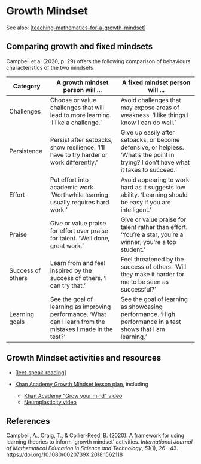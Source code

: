 # Growth Mindset

See also: [[teaching-mathematics-for-a-growth-mindset]]


## Comparing growth and fixed mindsets

Campbell et al (2020, p. 29) offers the following comparison of behaviours characteristics of the two mindsets

| Category | A growth mindset person will ... | A fixed mindset person will ... | 
| --- | --- | --- |
| Challenges | Choose or value challenges that will lead to more learning. ‘I like a challenge.’ | Avoid challenges that may expose areas of weakness. ‘I like things I know I can do well.’ | 
| Persistence | Persist after setbacks, show resilience. ‘I’ll have to try harder or work differently.’ | Give up easily after setbacks, or become defensive, or helpless. ‘What’s the point in trying? I don’t have what it takes to succeed.’ | 
| Effort | Put effort into academic work. ‘Worthwhile learning usually requires hard work.’ | Avoid appearing to work hard as it suggests low ability. ‘Learning should be easy if you are intelligent.’ | 
| Praise | Give or value praise for effort over praise for talent. ‘Well done, great work.’ | Give or value praise for talent rather than effort. ‘You’re a star, you’re a winner, you’re a top student.’ | 
| Success of others | Learn from and feel inspired by the success of others. ‘I can try that.’ | Feel threatened by the success of others. ‘Will they make it harder for me to be seen as successful?’ | 
| Learning goals | See the goal of learning as improving performance. ‘What can I learn from the mistakes I made in the test?’ | See the goal of learning as showcasing performance. ‘High performance in a test shows that I am learning.’ |

## Growth Mindset activities and resources

- [[leet-speak-reading]]
- [Khan Academy Growth Mindset lesson plan](https://cdn.kastatic.org/KA-share/Toolkit-photos/FINAL+Growth+Mindset+Lesson+Plan.pdf), including

    - [Khan Academy "Grow your mind" video](https://www.youtube.com/watch?v=WtKJrB5rOKs)
    - [Neuroplasticity video](https://www.youtube.com/watch?v=ELpfYCZa87g)

## References

Campbell, A., Craig, T., & Collier-Reed, B. (2020). A framework for using learning theories to inform 'growth mindset' activities. *International Journal of Mathematical Education in Science and Technology*, *51*(1), 26--43. <https://doi.org/10.1080/0020739X.2018.1562118>

[//begin]: # "Autogenerated link references for markdown compatibility"
[teaching-mathematics-for-a-growth-mindset]: teaching-mathematics-for-a-growth-mindset "Teaching mathematics for a growth mindset"
[leet-speak-reading]: leet-speak-reading "Leet speak reading"
[//end]: # "Autogenerated link references"